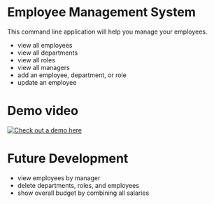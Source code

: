 # Employee Management System

This command line application will help you manage your employees.

- view all employees
- view all departments
- view all roles
- view all managers
- add an employee, department, or role
- update an employee

# Demo video

 [![Check out a demo here](https://i.imgur.com/Zsb9CQp.png)](https://drive.google.com/file/d/16HJ0iWB9JjoNnmv99kBkFoyR-tXJ6LOe/view)

# Future Development

- view employees by manager
- delete departments, roles, and employees
- show overall budget by combining all salaries